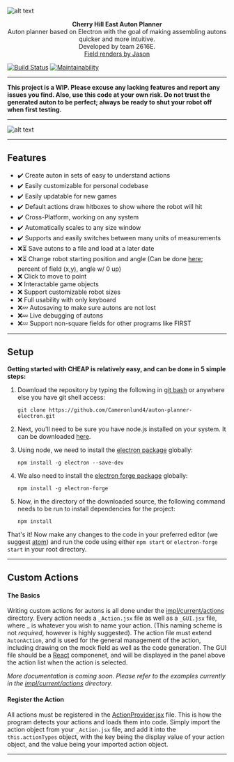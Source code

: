 ![alt text](http://gdurl.com/x7zB "Cherry Hill East Auton Planner")
<p align="center">
  <b>Cherry Hill East Auton Planner<br/></b>
  Auton planner based on Electron with the goal of making assembling autons quicker and more intuitive.<br/>
  Developed by team 2616E.<br/>
  <a href="https://www.vexforum.com/index.php/33583-jason-s-turning-point-field-renders/0">Field renders by Jason</a>
</p>

[![Build Status](https://travis-ci.org/Cameronlund4/auton-planner-electron.svg?branch=master)](https://travis-ci.org/Cameronlund4/auton-planner-electron)
[![Maintainability](https://img.shields.io/codeclimate/maintainability/Cameronlund4/auton-planner-electron.svg?style=flat-square&maxAge=600)](https://codeclimate.com/github/Cameronlund4/auton-planner-electron)

---

**This project is a WIP. Please excuse any lacking features and report any issues you find. Also, use this code at your own risk. Do not trust the generated auton to be perfect; always be ready to shut your robot off when first testing.**

---

![alt text](https://i.imgur.com/3mfyORN.png "Page Example")

---
## Features

* ✔️ Create auton in sets of easy to understand actions
* ✔️ Easily customizable for personal codebase
* ✔️ Easily updatable for new games
* ✔️ Default actions draw hitboxes to show where the robot will hit
* ✔️ Cross-Platform, working on any system
* ✔️ Automatically scales to any size window
* ✔️ Supports and easily switches between many units of measurements
* ❌⏳ Save autons to a file and load at a later date
* ❌⏳ Change robot starting position and angle (Can be done [here](https://github.com/Cameronlund4/auton-planner-electron/blob/master/src/main/react/field.jsx#L84); percent of field (x,y), angle w/ 0 up)
* ❌ Click to move to point
* ❌ Interactable game objects
* ❌ Support customizable robot sizes
* ❌ Full usability with only keyboard
* ❌💤 Autosaving to make sure autons are not lost
* ❌💤 Live debugging of autons
* ❌💤 Support non-square fields for other programs like FIRST

---
## Setup
**Getting started with CHEAP is relatively easy, and can be done in 5 simple steps:**

1) Download the repository by typing the following in [git bash](https://git-scm.com/downloads) or anywhere else you have git shell access:

    `git clone https://github.com/Cameronlund4/auton-planner-electron.git`

2) Next, you'll need to be sure you have node.js installed on your system. It can be downloaded [here](https://nodejs.org/en/download/).

3) Using node, we need to install the [electron package](https://electron.atom.io/) globally:

    `npm install -g electron --save-dev`

4) We also need to install the [electron forge package](https://electronforge.io/) globally:

    `npm install -g electron-forge`

5) Now, in the directory of the downloaded source, the following command needs to be run to install dependencies for the project:

    `npm install`

That's it! Now make any changes to the code in your preferred editor (we suggest [atom](https://atom.io/)) and run the code using either `npm start` or `electron-forge start` in your root directory.

---
## Custom Actions

#### The Basics
Writing custom actions for autons is all done under the [impl/current/actions](https://github.com/Cameronlund4/auton-planner-electron/tree/master/src/impl/current/actions) directory. Every action needs a `_Action.jsx` file as well as a `_GUI.jsx` file, where _ is whatever you wish to name your action. (This naming scheme is not *required*, however is highly suggested).  The action file must extend `AutonAction`, and is used for the general management of the action, including drawing on the mock field as well as the code generation. The GUI file should be a [React](https://reactjs.org/) componenet, and will be displayed in the panel above the action list when the action is selected.

*More documentation is coming soon. Please refer to the examples currently in the [impl/current/actions](https://github.com/Cameronlund4/auton-planner-electron/tree/master/src/impl/current/actions) directory.*

#### Register the Action
All actions must be registered in the [ActionProvider.jsx](https://github.com/Cameronlund4/auton-planner-electron/blob/master/src/impl/current/ActionProvider.jsx) file. This is how the program detects your actions and loads them into code. Simply import the action object from your `_Action.jsx` file, and add it into the `this.actionTypes` object, with the key being the display value of your action object, and the value being your imported action object.

---
